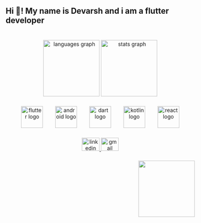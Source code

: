 <h2 align="left">Hi 👋! My name is Devarsh and i am a flutter developer</h2>

###

<br clear="both">

<div align="center">
  <img src="https://github-readme-stats.vercel.app/api/top-langs?username=Dev-Devarsh&locale=en&hide_title=false&layout=compact&card_width=320&langs_count=8&theme=cobalt2&hide_border=true" height="150" alt="languages graph"  />
  <img src="https://github-readme-stats.vercel.app/api?username=Dev-Devarsh&hide_title=false&hide_rank=true&show_icons=true&include_all_commits=true&count_private=true&disable_animations=false&theme=cobalt2&locale=en&hide_border=true" height="150" alt="stats graph"  />
</div>

###

<div align="center">
  <img src="https://cdn.jsdelivr.net/gh/devicons/devicon/icons/flutter/flutter-original.svg" height="58" alt="flutter logo"  />
  <img width="25" />
  <img src="https://cdn.simpleicons.org/android/3DDC84" height="58" alt="android logo"  />
  <img width="25" />
  <img src="https://cdn.jsdelivr.net/gh/devicons/devicon/icons/dart/dart-original.svg" height="58" alt="dart logo"  />
  <img width="25" />
  <img src="https://cdn.jsdelivr.net/gh/devicons/devicon/icons/kotlin/kotlin-original.svg" height="58" alt="kotlin logo"  />
  <img width="25" />
  <img src="https://cdn.jsdelivr.net/gh/devicons/devicon/icons/react/react-original.svg" height="58" alt="react logo"  />
</div>

###

<div align="center">
  <a href="https://www.linkedin.com/in/dev-devarsh/" target="_blank">
    <img src="https://raw.githubusercontent.com/maurodesouza/profile-readme-generator/master/src/assets/icons/social/linkedin/default.svg" width="47" height="35" alt="linkedin logo"  />
  </a>
  <a href="dev.devarsh43@gmail.com" target="_blank">
    <img src="https://raw.githubusercontent.com/maurodesouza/profile-readme-generator/master/src/assets/icons/social/gmail/default.svg" width="47" height="35" alt="gmail logo"  />
  </a>
</div>

###

<img align="right" height="150" src="https://cdn.dribbble.com/users/1732368/screenshots/17034874/media/ccd3685eddcc7b62452e37ce1d508bb1.gif"  />
